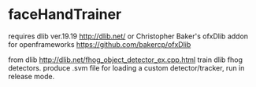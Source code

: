 # faceHandTrainer
requires dlib ver.19.19 http://dlib.net/ or Christopher Baker's ofxDlib addon for openframeworks https://github.com/bakercp/ofxDlib

from dlib http://dlib.net/fhog_object_detector_ex.cpp.html 
train dlib fhog detectors. produce .svm file for loading a custom detector/tracker, run in release mode.
